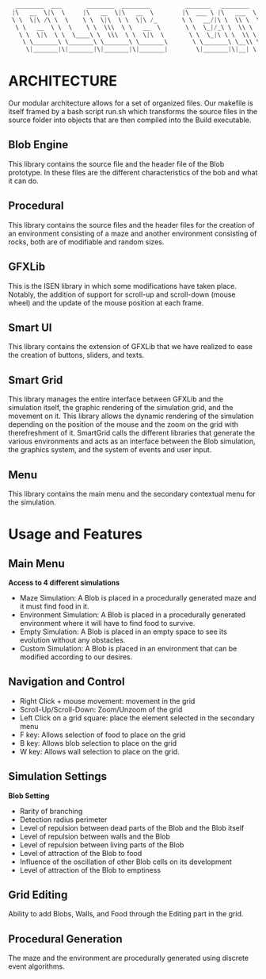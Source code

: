 ```rs
  ________  ___       ________  ________          _______   ________   ________  ___  ________   _______      
 |\   __  \|\  \     |\   __  \|\   __  \        |\  ___ \ |\   ___  \|\   ____\|\  \|\   ___  \|\  ___ \     
 \ \  \|\ /\ \  \    \ \  \|\  \ \  \|\ /_       \ \   __/|\ \  \\ \  \ \  \___|\ \  \ \  \\ \  \ \   __/|    
  \ \   __  \ \  \    \ \  \\\  \ \   __  \       \ \  \_|/_\ \  \\ \  \ \  \  __\ \  \ \  \\ \  \ \  \_|/__  
   \ \  \|\  \ \  \____\ \  \\\  \ \  \|\  \       \ \  \_|\ \ \  \\ \  \ \  \|\  \ \  \ \  \\ \  \ \  \_|\ \ 
    \ \_______\ \_______\ \_______\ \_______\       \ \_______\ \__\\ \__\ \_______\ \__\ \__\\ \__\ \_______\
     \|_______|\|_______|\|_______|\|_______|        \|_______|\|__| \|__|\|_______|\|__|\|__| \|__|\|_______|
```


# ARCHITECTURE

Our modular architecture allows for a set of organized files. Our makefile is itself framed by a bash script run.sh which transforms the source files in the source folder into objects that are then compiled into the Build executable. 

## Blob Engine

This library contains the source file and the header file of the Blob prototype. In these files are the different characteristics of the bob and what it can do.

## Procedural 

This library contains the source files and the header files for the creation of an environment consisting of a maze and another environment consisting of rocks, both are of modifiable and random sizes.

## GFXLib

This is the ISEN library in which some modifications have taken place. Notably, the addition of support for scroll-up and scroll-down (mouse wheel) and the update of the mouse position at each frame.

## Smart UI

This library contains the extension of GFXLib that we have realized to ease the creation of buttons, sliders, and texts.

## Smart Grid

This library manages the entire interface between GFXLib and the simulation itself, the graphic rendering of the simulation grid, and the movement on it. This library allows the dynamic rendering of the simulation depending on the position of the mouse and the zoom on the grid with therefreshment of it. SmartGrid calls the different libraries that generate the various environments and acts as an interface between the Blob simulation, the graphics system, and the system of events and user input.

## Menu

This library contains the main menu and the secondary contextual menu for the simulation.

# Usage and Features

## Main Menu

**Access to 4 different simulations**
- Maze Simulation: A Blob is placed in a procedurally generated maze and it must find food in it.
- Environment Simulation: A Blob is placed in a procedurally generated environment where it will have to find food to survive.
- Empty Simulation: A Blob is placed in an empty space to see its evolution without any obstacles.
- Custom Simulation: A Blob is placed in an environment that can be modified according to our desires.

## Navigation and Control

- Right Click + mouse movement: movement in the grid
- Scroll-Up/Scroll-Down: Zoom/Unzoom of the grid
- Left Click on a grid square: place the element selected in the secondary menu
- F key: Allows selection of food to place on the grid
- B key: Allows blob selection to place on the grid
- W key: Allows wall selection to place on the grid.

## Simulation Settings

**Blob Setting**
- Rarity of branching
- Detection radius perimeter
- Level of repulsion between dead parts of the Blob and the Blob itself
- Level of repulsion between walls and the Blob
- Level of repulsion between living parts of the Blob
- Level of attraction of the Blob to food
- Influence of the oscillation of other Blob cells on its development
- Level of attraction of the Blob to emptiness

## Grid Editing

Ability to add Blobs, Walls, and Food through the Editing part in the grid.


## Procedural Generation

The maze and the environment are procedurally generated using discrete event algorithms.
